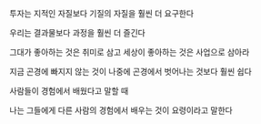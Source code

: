 투자는 지적인 자질보다 기질의 자질을 훨씬 더 요구한다

우리는 결과물보다 과정을 훨씬 더 즐긴다

그대가 좋아하는 것은 취미로 삼고 세상이 좋아하는 것은 사업으로 삼아라

지금 곤경에 빠지지 않는 것이 나중에 곤경에서 벗어나는 것보다 훨씬 쉽다

사람들이 경험에서 배웠다고 말할 때

나는 그들에게 다른 사람의 경험에서 배우는 것이 요령이라고 말한다


